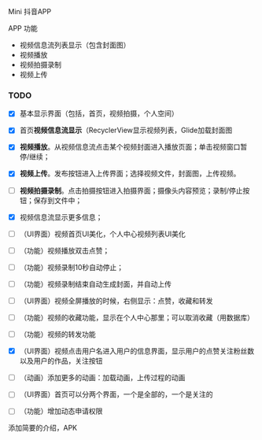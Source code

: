 Mini 抖音APP

APP 功能

- 视频信息流列表显示（包含封面图）
- 视频播放
- 视频拍摄录制
- 视频上传

### TODO

- [x] 基本显示界面（包括，首页，视频拍摄，个人空间）
- [x] 首页**视频信息流显示**（RecyclerView显示视频列表，Glide加载封面图
- [x] **视频播放**。从视频信息流点击某个视频封面进入播放页面；单击视频窗口暂停/继续；
- [x] **视频上传**。发布按钮进入上传界面；选择视频文件，封面图，上传视频。
- [ ] **视频拍摄录制**。点击拍摄按钮进入拍摄界面；摄像头内容预览；录制/停止按钮；保存到文件中；
- [x] 视频信息流显示更多信息；
- [ ] （UI界面）视频首页UI美化，个人中心视频列表UI美化
- [ ] （功能）视频播放双击点赞；
- [ ] （功能）视频录制10秒自动停止；
- [ ] （功能）视频录制结束自动生成封面，并自动上传
- [ ] （UI界面）视频全屏播放的时候，右侧显示：点赞，收藏和转发
- [ ] （功能）视频的收藏功能，显示在个人中心那里；可以取消收藏（用数据库）
- [ ] （功能）视频的转发功能
- [x] （UI界面）视频点击用户名进入用户的信息界面，显示用户的点赞关注粉丝数以及用户的作品，关注按钮
- [ ] （动画）添加更多的动画：加载动画，上传过程的动画
- [ ] （UI界面）首页可以分两个界面，一个是全部的，一个是关注的
- [ ] （功能）增加动态申请权限



添加简要的介绍，APK

